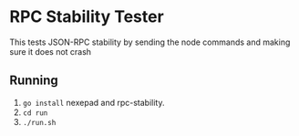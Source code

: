 # RPC Stability Tester
This tests JSON-RPC stability by sending the node commands and making sure it does not crash

## Running
 1. `go install` nexepad and rpc-stability.
 2. `cd run`
 3. `./run.sh`


